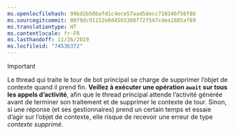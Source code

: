 ```yaml
---
ms.openlocfilehash: 99bd2b58bafd1c4ece57aad5decc710346f56f86
ms.sourcegitcommit: 08f9dc91152e0d4565368f72f547cdea1885af89
ms.translationtype: HT
ms.contentlocale: fr-FR
ms.lasthandoff: 11/26/2019
ms.locfileid: "74536372"
---
```

> [!IMPORTANT]
> Le thread qui traite le tour de bot principal se charge de supprimer l’objet de contexte quand il prend fin. **Veillez à exécuter une opération `await` sur tous les appels d’activité**, afin que le thread principal attende l’activité générée avant de terminer son traitement et de supprimer le contexte de tour. Sinon, si une réponse (et ses gestionnaires) prend un certain temps et essaie d’agir sur l’objet de contexte, elle risque de recevoir une erreur de type _contexte supprimé_.